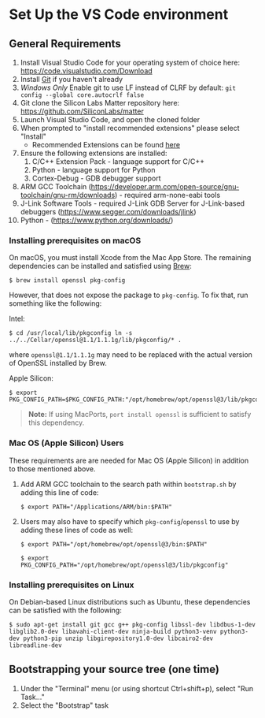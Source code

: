 # Set Up the VS Code environment

## General Requirements

1. Install Visual Studio Code for your operating system of choice here:
   https://code.visualstudio.com/Download
2. Install [Git](https://git-scm.com/) if you haven't already
3. _Windows Only_ Enable git to use LF instead of CLRF by default:
   `git config --global core.autocrlf false`
4. Git clone the Silicon Labs Matter repository here:
   https://github.com/SiliconLabs/matter
5. Launch Visual Studio Code, and open the cloned folder
6. When prompted to "install recommended extensions" please select "Install"
    - Recommended Extensions can be found
      [here](../../../../.vscode/extensions.json)
7. Ensure the following extensions are installed:
    1. C/C++ Extension Pack - language support for C/C++
    2. Python - language support for Python
    3. Cortex-Debug - GDB debugger support
8. ARM GCC Toolchain
   (https://developer.arm.com/open-source/gnu-toolchain/gnu-rm/downloads) -
   required arm-none-eabi tools
9. J-Link Software Tools - required J-Link GDB Server for J-Link-based debuggers
   (https://www.segger.com/downloads/jlink)
10. Python - (https://www.python.org/downloads/)

### Installing prerequisites on macOS

On macOS, you must install Xcode from the Mac App Store. The remaining
dependencies can be installed and satisfied using [Brew](https://brew.sh/):

```shell
$ brew install openssl pkg-config
```

However, that does not expose the package to `pkg-config`. To fix that, run
something like the following:

Intel:

```shell
$ cd /usr/local/lib/pkgconfig ln -s ../../Cellar/openssl@1.1/1.1.1g/lib/pkgconfig/* .
```

where `openssl@1.1/1.1.1g` may need to be replaced with the actual version of
OpenSSL installed by Brew.

Apple Silicon:

```shell
$ export PKG_CONFIG_PATH=$PKG_CONFIG_PATH:"/opt/homebrew/opt/openssl@3/lib/pkgconfig"
```


> **Note:** If using MacPorts, `port install openssl` is sufficient to satisfy this dependency.

### Mac OS (Apple Silicon) Users

These requirements are are needed for Mac OS (Apple Silicon) in addition to
those mentioned above. <br>

1. Add ARM GCC toolchain to the search path within `bootstrap.sh` by adding this
   line of code:

   ```shell
   $ export PATH="/Applications/ARM/bin:$PATH"
   ```

2. Users may also have to specify which `pkg-config`/`openssl` to use by adding
   these lines of code as well:

    ```shell
    $ export PATH="/opt/homebrew/opt/openssl@3/bin:$PATH"
    ```

    ```shell
    $ export PKG_CONFIG_PATH="/opt/homebrew/opt/openssl@3/lib/pkgconfig"
    ```

### Installing prerequisites on Linux

On Debian-based Linux distributions such as Ubuntu, these dependencies can be
satisfied with the following:

```shell
$ sudo apt-get install git gcc g++ pkg-config libssl-dev libdbus-1-dev libglib2.0-dev libavahi-client-dev ninja-build python3-venv python3-dev python3-pip unzip libgirepository1.0-dev libcairo2-dev libreadline-dev
```

## Bootstrapping your source tree (one time)

1. Under the "Terminal" menu (or using shortcut Ctrl+shift+p), select "Run
   Task..."
2. Select the "Bootstrap" task
